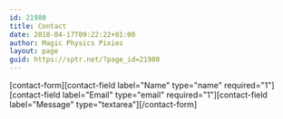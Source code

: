 ```yaml
---
id: 21980
title: Contact
date: 2018-04-17T09:22:22+01:00
author: Magic Physics Pixies
layout: page
guid: https://sptr.net/?page_id=21980
---
```

[contact-form][contact-field label="Name" type="name" required="1"][contact-field label="Email" type="email" required="1"][contact-field label="Message" type="textarea"][/contact-form]